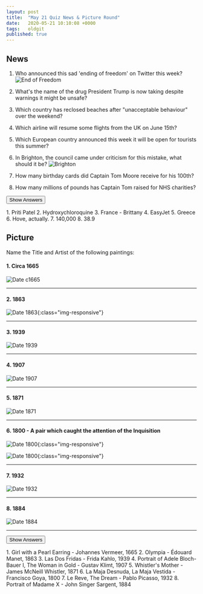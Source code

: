 ```yaml
---
layout: post
title:  "May 21 Quiz News & Picture Round"
date:   2020-05-21 10:10:08 +0000
tags:   oldgit
published: true 
---
```


## News

1. Who announced this sad 'ending of freedom' on Twitter this week?
   ![End of Freedom](https://pbs.twimg.com/media/EYUNxVjWAAAuj-p?format=jpg&name=small)

2. What's the name of the drug President Trump is now taking despite warnings it might be unsafe? 

3. Which country has reclosed beaches after "unacceptable behaviour" over the weekend?

4. Which airline will resume some flights from the UK on June 15th? 

5. Which European country announced this week it will be open for tourists this summer?

6. In Brighton, the council came under criticism for this mistake, what should it be?
   ![Brighton](https://ichef.bbci.co.uk/live-experience/cps/320/cpsprodpb/vivo/live/images/2020/5/20/08f660dc-2c50-4eb8-b76a-f63467f1324d.jpg)

7. How many birthday cards did Captain Tom Moore receive for his 100th?

8. How many millions of pounds has Captain Tom raised for NHS charities?  

<button class="answer-button">Show Answers</button>
<div class="hide" markdown="1">
1. Priti Patel
2. Hydroxychloroquine
3. France - Brittany
4. EasyJet
5. Greece
6. Hove, actually.
7. 140,000
8. 38.9

</div>

## Picture

Name the Title and Artist of the following paintings:

#### 1. Circa 1665

![Date c1665](https://upload.wikimedia.org/wikipedia/commons/thumb/d/d7/Meisje_met_de_parel.jpg/300px-Meisje_met_de_parel.jpg)

-----

#### 2. 1863

![Date 1863](https://upload.wikimedia.org/wikipedia/commons/thumb/f/f7/%C3%89douard_Manet_-_Olympia_-_Mus%C3%A9e_d%27Orsay%2C_Paris.jpg/880px-%C3%89douard_Manet_-_Olympia_-_Mus%C3%A9e_d%27Orsay%2C_Paris.jpg){:class="img-responsive"}

-----

#### 3. 1939

![Date 1939](https://upload.wikimedia.org/wikipedia/en/f/f9/The_Two_Fridas.jpg)

-----

#### 4. 1907

![Date 1907](https://upload.wikimedia.org/wikipedia/commons/thumb/8/84/Gustav_Klimt_046.jpg/525px-Gustav_Klimt_046.jpg)

-----

#### 5. 1871

![Date 1871](https://upload.wikimedia.org/wikipedia/commons/thumb/1/1b/Whistlers_Mother_high_res.jpg/300px-Whistlers_Mother_high_res.jpg)

-----

#### 6. 1800 - A pair which caught the attention of the Inquisition

![Date 1800](https://upload.wikimedia.org/wikipedia/commons/thumb/4/4c/Goya_Maja_naga2.jpg/800px-Goya_Maja_naga2.jpg){:class="img-responsive"}

![Date 1800](https://upload.wikimedia.org/wikipedia/commons/thumb/a/a6/Goya_Maja_ubrana2.jpg/800px-Goya_Maja_ubrana2.jpg){:class="img-responsive"}

-----

#### 7. 1932

![Date 1932](https://upload.wikimedia.org/wikipedia/en/9/9d/Le-reve-1932.jpg)

-----

#### 8. 1884

![Date 1884](https://upload.wikimedia.org/wikipedia/commons/thumb/a/a4/Madame_X_%28Madame_Pierre_Gautreau%29%2C_John_Singer_Sargent%2C_1884_%28unfree_frame_crop%29.jpg/527px-Madame_X_%28Madame_Pierre_Gautreau%29%2C_John_Singer_Sargent%2C_1884_%28unfree_frame_crop%29.jpg)

-----

<p/>
<button class="answer-button">Show Answers</button>
<div class="hide" markdown="1">
1. Girl with a Pearl Earring - Johannes Vermeer, 1665
2. Olympia - Édouard Manet, 1863
3. Las Dos Fridas - Frida Kahlo, 1939
4. Portrait of Adele Bloch-Bauer I, The Woman in Gold - Gustav Klimt, 1907
5. Whistler's Mother - James McNeill Whistler, 1871
6. La Maja Desnuda, La Maja Vestida - Francisco Goya, 1800
7. Le Reve, The Dream - Pablo Picasso, 1932
8. Portrait of Madame X - John Singer Sargent, 1884
</div>

